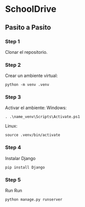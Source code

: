# SchoolDrive

## Pasito a Pasito
### Step 1
Clonar el repositorio.
### Step 2
Crear un ambiente virtual:
```
python -m venv .venv
```

### Step 3
Activar el ambiente:
Windows:
```
. .\name_venv\Scripts\Activate.ps1
```
Linux:
```
source .venv/bin/activate
```

### Step 4
Instalar Django
```
pip install Django 
```

### Step 5
Run Run 
```
python manage.py runserver
```
